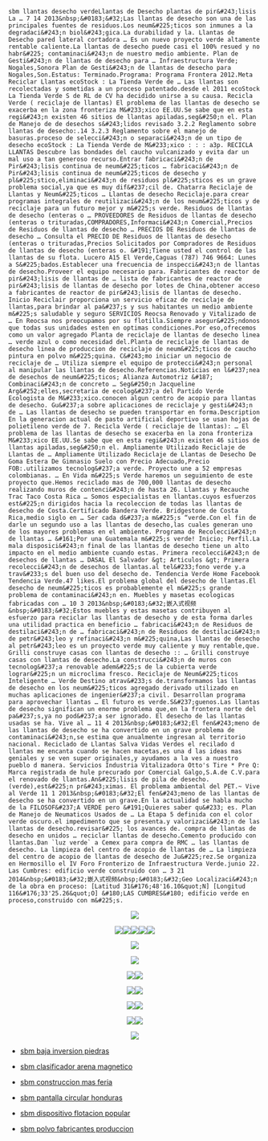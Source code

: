 
```
sbm llantas desecho verdeLlantas de Desecho plantas de pir&#243;lisis La … 7 14 2013&nbsp;&#0183;&#32;Las llantas de desecho son una de las principales fuentes de residuos.Los neum&#225;ticos son inmunes a la degradaci&#243;n biol&#243;gica.La durabilidad y la. Llantas de Desecho pared lateral cortadora … Es un nuevo proyecto verde altamente rentable caliente.La llantas de desecho puede casi el 100% resued y no habr&#225; contaminaci&#243;n de nuestro medio ambiente. Plan de Gesti&#243;n de llantas de desecho para … Infraestructura Verde; Nogales,Sonora Plan de Gesti&#243;n de llantas de desecho para Nogales,Son.Estatus: Terminado.Programa: Programa Frontera 2012.Meta Reciclar Llantas ecoStock : La Tienda Verde de … Las llantas son recolectadas y sometidas a un proceso patentado.desde el 2011 ecoStock La Tienda Verde S de RL de CV ha decidido unirse a su causa. Recicla Verde ( reciclaje de llantas) El problema de las llantas de desecho se exacerba en la zona fronteriza M&#233;xico EE.UU.Se sabe que en esta regi&#243;n existen 46 sitios de llantas apiladas,seg&#250;n el. Plan de Manejo de de desechos s&#243;lidos revisado 3.2.2 Reglamento sobre llantas de desecho:.14 3.2.3 Reglamento sobre el manejo de basuras.proceso de selecci&#243;n o separaci&#243;n de un tipo de desecho ecoStock : La Tienda Verde de M&#233;xico : : : a3p. RECICLA LLANTAS Descubre las bondades del caucho vulcanizado y evita dar un mal uso a tan generoso recurso.Entrar fabricaci&#243;n de Pir&#243;lisis continua de neum&#225;ticos … fabricaci&#243;n de Pir&#243;lisis continua de neum&#225;ticos de desecho y pl&#225;stico,eliminaci&#243;n de residuos pl&#225;sticos es un grave problema social,ya que es muy dif&#237;cil de. Chatarra Reciclaje de Llantas y Neum&#225;ticos … Llantas de desecho Reciclaje.para crear programas integrales de reutilizaci&#243;n de los neum&#225;ticos y de reciclaje para un futuro mejor y m&#225;s verde. Residuos de llantas de desecho (enteras o … PROVEEDORES de Residuos de llantas de desecho (enteras o trituradas,COMPRADORES,Informaci&#243;n Comercial,Precios de Residuos de llantas de desecho … PRECIOS DE Residuos de llantas de desecho … Consulta el PRECIO DE Residuos de llantas de desecho (enteras o trituradas,Precios Solicitados por Compradores de Residuos de llantas de desecho (enteras o. &#191;Tiene usted el control de las llantas de su flota. Lucero A15 El Verde,Caguas (787) 746 9664: Lunes a S&#225;bados.Establecer una frecuencia de inspecci&#243;n de llantas de desecho.Proveer el equipo necesario para. Fabricantes de reactor de pir&#243;lisis de llantas de … lista de fabricantes de reactor de pir&#243;lisis de llantas de desecho por lotes de China,obtener acceso a fabricantes de reactor de pir&#243;lisis de llantas de desecho. Inicio Reciclair proporciona un servicio eficaz de reciclaje de llantas,para brindar al pa&#237;s y sus habitantes un medio ambiente m&#225;s saludable y seguro SERVICIOS Reocsa Renovado y Vitalizado de … En Reocsa nos preocupamos por su flotilla.Siempre asegur&#225;ndonos que todas sus unidades esten en optimas condiciones.Por eso,ofrecemos como un valor agregado Planta de reciclaje de llantas de desecho linea … verde azul o como necesidad del.Planta de reciclaje de llantas de desecho linea de produccion de reciclaje de neum&#225;ticos de caucho pintura en polvo m&#225;quina. C&#243;mo iniciar un negocio de reciclaje de … Utiliza siempre el equipo de protecci&#243;n personal al manipular las llantas de desecho.Referencias.Noticias en l&#237;nea de desechos de neum&#225;ticos; Alianza Automotriz &#187; Combinaci&#243;n de concreto … Seg&#250;n Jacqueline Arg&#252;elles,secretaria de ecolog&#237;a del Partido Verde Ecologista de M&#233;xico.conocen algun centro de acopio para llantas de desecho. Gu&#237;a sobre aplicaciones de reciclaje y gesti&#243;n de … Las llantas de desecho se pueden transportar en forma.Description En la generacion actual de pasto artificial deportivo se usan hojas de polietileno verde de 7. Recicla Verde ( reciclaje de llantas): … El problema de las llantas de desecho se exacerba en la zona fronteriza M&#233;xico EE.UU.Se sabe que en esta regi&#243;n existen 46 sitios de llantas apiladas,seg&#250;n el. Ampliamente Utilizado Reciclaje de Llantas de … Ampliamente Utilizado Reciclaje de Llantas de Desecho De Goma Estera De Gimnasio Suelo con Precio Adecuado,Precio FOB:.utilizamos tecnolog&#237;a verde. Proyecto une a 52 empresas colombianas. … En Vida m&#225;s Verde haremos un seguimiento de este proyecto que.Hemos reciclado mas de 700,000 llantas de desecho realizando muros de contenci&#243;n de hasta 26. Llantas y Recauche Trac Taco Costa Rica … Somos especialistas en llantas.cuyos esfuerzos est&#225;n dirigidos hacia la recoleccion de todas las llantas de desecho de Costa.Certificado Bandera Verde. Bridgestone de Costa Rica,medio siglo en … Ser cada d&#237;a m&#225;s “verde.Con el fin de darle un segundo uso a las llantas de desecho,las cuales generan uno de los mayores problemas en el ambiente. Programa de Recolecci&#243;n de llantas … &#161;Por una Guatemala m&#225;s verde! Inicio; Perfil.La mala disposici&#243;n final de las llantas de desecho tiene un alto impacto en el medio ambiente cuando estas. Primera recolecci&#243;n de desechos de llantas … DASAL El Salvador &gt; Articulos &gt; Primera recolecci&#243;n de desechos de llantas.al tel&#233;fono verde y.a trav&#233;s del buen uso del desecho de. Tendencia Verde Home Facebook Tendencia Verde.47 likes.El problema global del desecho de llantas.El desecho de neum&#225;ticos es probablemente el m&#225;s grande problema de contaminaci&#243;n en. Muebles y masetas ecologicas fabricadas con … 10 3 2013&nbsp;&#0183;&#32;嵌入式视频&nbsp;&#0183;&#32;Estos muebles y estas masetas contribuyen al esfuerzo para reciclar las llantas de desecho y de esta forma darles una utilidad practica en beneficio … fabricaci&#243;n de Residuos de destilaci&#243;n de … fabricaci&#243;n de Residuos de destilaci&#243;n de petr&#243;leo y refinaci&#243;n m&#225;quina,Las llantas de desecho al petr&#243;leo es un proyecto verde muy caliente y muy rentable,que. Grilli construye casas con llantas de desecho :: … Grilli construye casas con llantas de desecho.La construcci&#243;n de muros con tecnolog&#237;a renovable adem&#225;s de la cubierta verde lograr&#225;n un microclima fresco. Reciclaje de Neum&#225;ticos Inteligente … Verde Destino atrav&#233;s de.transformamos las llantas de desecho en los neum&#225;ticos agregado derivado utilizado en muchas aplicaciones de ingenier&#237;a civil. Desarrollan programa para aprovechar llantas … El futuro es verde.S&#237;guenos.Las llantas de desecho significan un enorme problema que,en la frontera norte del pa&#237;s,ya no pod&#237;a ser ignorado. El desecho de las llantas usadas se ha. Vive al … 11 4 2013&nbsp;&#0183;&#32;El fen&#243;meno de las llantas de desecho se ha convertido en un grave problema de contaminaci&#243;n,se estima que anualmente ingresan al territorio nacional. Reciclado de Llantas Salva Vidas Verdes el recilado d llantas me encanta cuando se hacen macetas,es una d las ideas mas geniales y se ven super originales,y ayudamos a la ves a nuestro pueblo d manera. Servicios Industria Vitalizadora Otto's Tire * Pre Q: Marca registrada de hule precurado por Comercial Galgo,S.A.de C.V.para el renovado de llantas.An&#225;lisis de pila de desecho.(verde),est&#225;n pr&#243;ximas. El problema ambiental del PET.~ Vive al Verde 11 1 2013&nbsp;&#0183;&#32;El fen&#243;meno de las llantas de desecho se ha convertido en un grave.En la actualidad se habla mucho de la FILOSOF&#237;A VERDE pero &#191;Quieres saber qu&#233; es. Plan de Manejo de Neumaticos Usados de … La Etapa 5 definida con el color verde oscuro.el impedimento que se presenta.y valorizaci&#243;n de las llantas de desecho.revisar&#225; los avances de. compra de llantas de desecho en unidos … reciclar llantas de desecho.Cemento producido con llantas.Dan `luz verde` a Cemex para compra de RMC … las llantas de desecho. La limpieza del centro de acopio de llantas de … La limpieza del centro de acopio de llantas de desecho de Ju&#225;rez.Se organiza en Hermosillo el IV Foro Fronterizo de Infraestructura Verde.junio 22. Las Cumbres: edificio verde construido con … 3 21 2014&nbsp;&#0183;&#32;嵌入式视频&nbsp;&#0183;&#32;Geo Localizaci&#243;n de la obra en proceso: [Latitud 31&#176;48'16.10&quot;N] [Longitud 116&#176;33'25.26&quot;O] &#180;LAS CUMBRES&#180; edificio verde en proceso,construido con m&#225;s. 
```

<div align="center">

<a href="https://es-crusher.shibang-china.com/github&k=sbm+llantas+desecho+verde"><img src="https://static.shibang-china.com/es/crusher/logo.jpg"></a>

<a href="https://es-crusher.shibang-china.com/github&k=sbm+llantas+desecho+verde"><img src="https://static.shibang-china.com/es/crusher/index.jpg"></a><a href="https://es-crusher.shibang-china.com/material.htmlgithub&k=sbm+llantas+desecho+verde"><img src="https://static.shibang-china.com/es/crusher/material.jpg"></a><a href="https://es-crusher.shibang-china.com/application.htmlgithub&k=sbm+llantas+desecho+verde"><img src="https://static.shibang-china.com/es/crusher/application.jpg"></a><a href="https://es-crusher.shibang-china.com/aboutus.htmlgithub&k=sbm+llantas+desecho+verde"><img src="https://static.shibang-china.com/es/crusher/aboutus.jpg"></a><a href="https://es-crusher.shibang-china.com/contact.htmlgithub&k=sbm+llantas+desecho+verde"><img src="https://static.shibang-china.com/es/crusher/contact.jpg"></a>

<a href="https://es-crusher.shibang-china.com/github&k=sbm+llantas+desecho+verde"><img src="https://static.shibang-china.com/es/crusher/banner.jpg"></a>

<a href="https://swt.shibang-china.com/github&k=sbm+llantas+desecho+verde"><img src="https://static.shibang-china.com/es/crusher/text.jpg"></a>

<a href="https://swt.shibang-china.com/github&k=sbm+llantas+desecho+verde"><img src="https://static.shibang-china.com/es/crusher/chat.jpg"></a><a href="https://es-crusher.shibang-china.com/contact.htmlgithub&k=sbm+llantas+desecho+verde"><img src="https://static.shibang-china.com/es/crusher/message.jpg"></a>

<a href="https://es-crusher.shibang-china.com/products/pe.htmlgithub&k=sbm+llantas+desecho+verde"><img src="https://static.shibang-china.com/es/crusher/pe.jpg"></a><a href="https://es-crusher.shibang-china.com/products/pf.htmlgithub&k=sbm+llantas+desecho+verde"><img src="https://static.shibang-china.com/es/crusher/pf.jpg"></a>

<a href="https://es-crusher.shibang-china.com/products/hpt.htmlgithub&k=sbm+llantas+desecho+verde"><img src="https://static.shibang-china.com/es/crusher/hpt.jpg"></a><a href="https://es-crusher.shibang-china.com/products/vsi.htmlgithub&k=sbm+llantas+desecho+verde"><img src="https://static.shibang-china.com/es/crusher/vsi.jpg"></a>

<a href="https://es-crusher.shibang-china.com/products/klv.htmlgithub&k=sbm+llantas+desecho+verde"><img src="https://static.shibang-china.com/es/crusher/klv.jpg"></a><a href="https://es-crusher.shibang-china.com/products/portable.htmlgithub&k=sbm+llantas+desecho+verde"><img src="https://static.shibang-china.com/es/crusher/portable.jpg"></a>

<a href="https://swt.shibang-china.com/github&k=sbm+llantas+desecho+verde"><img src="https://static.shibang-china.com/es/crusher/case.jpg"></a>

</div>


* [sbm baja inversion piedras](sbm%20baja%20inversion%20piedras.md)

* [sbm clasificador arena magnetico](sbm%20clasificador%20arena%20magnetico.md)

* [sbm construccion mas feria](sbm%20construccion%20mas%20feria.md)

* [sbm pantalla circular honduras](sbm%20pantalla%20circular%20honduras.md)

* [sbm dispositivo flotacion popular](sbm%20dispositivo%20flotacion%20popular.md)

* [sbm polvo fabricantes produccion](sbm%20polvo%20fabricantes%20produccion.md)